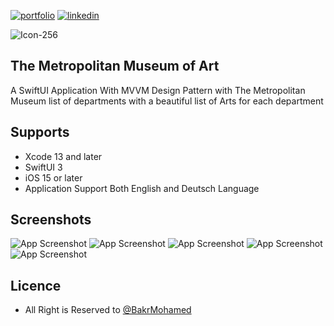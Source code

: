 
[![portfolio](https://img.shields.io/badge/my_portfolio-000?style=for-the-badge&logo=ko-fi&logoColor=white)](https://github.com/BakrIOS91)
[![linkedin](https://img.shields.io/badge/linkedin-0A66C2?style=for-the-badge&logo=linkedin&logoColor=white)](https://www.linkedin.com/in/bakrmohamed)

![Icon-256](https://user-images.githubusercontent.com/34647255/174656577-c6b48597-7d90-4186-9032-ce7d4b463648.png)

## The Metropolitan Museum of Art

A SwiftUI Application With MVVM Design Pattern with The Metropolitan Museum list of departments with a beautiful list of Arts for each department


## Supports

 - Xcode 13 and later
 - SwiftUI 3
 - iOS 15 or later
 - Application Support Both English and Deutsch Language


## Screenshots

![App Screenshot](https://user-images.githubusercontent.com/34647255/174657717-3b720d85-4975-482f-83cc-98eb8fcad40c.png)
![App Screenshot](https://user-images.githubusercontent.com/34647255/174657729-f12d5de8-9ec4-4fda-b12b-7c98086479f6.png)
![App Screenshot](https://user-images.githubusercontent.com/34647255/174657741-fd17684a-66aa-4f2d-9c14-9ada1e5ab5a6.png)
![App Screenshot](https://user-images.githubusercontent.com/34647255/174657850-4093005c-76ee-4601-a0d8-ce6f6adabd2a.png)
![App Screenshot](https://user-images.githubusercontent.com/34647255/174657860-54e794c7-8184-4e53-9cc9-821344c1f111.png)


## Licence

- All Right is Reserved to [@BakrMohamed](https://github.com/BakrIOS91)

